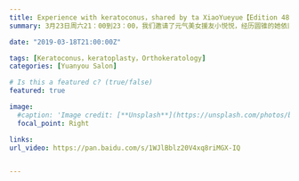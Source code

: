 ```yaml
---
title: Experience with keratoconus，shared by ta XiaoYueyue【Edition 48】
summary: 3月23日周六21：00到23：00，我们邀请了元气美女援友小悦悦，经历圆锥的她依旧阳光满满，本次活动中将为大家带来自己的经历分享！

date: "2019-03-18T21:00:00Z"

tags: [Keratoconus，keratoplasty，Orthokeratology]
categories: [Yuanyou Salon]

# Is this a featured c? (true/false)
featured: true

image:
  #caption: 'Image credit: [**Unsplash**](https://unsplash.com/photos/bzdhc5b3Bxs)'
  focal_point: Right

links:
url_video: https://pan.baidu.com/s/1WJlBblz20V4xq8riMGX-IQ


---
```


